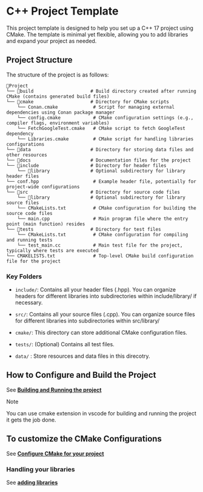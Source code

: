 # C++ Project Template

This project template is designed to help you set up a C++ 17 project using CMake. The template is minimal yet flexible, allowing you to add libraries and expand your project as needed.

## Project Structure

The structure of the project is as follows:

```structure
📁Project
└── 📁build                     # Build directory created after running CMake (contains generated build files)
└── 📁cmake                     # Directory for CMake scripts
    └── Conan.cmake             # Script for managing external dependencies using Conan package manager
    └── config.cmake            # CMake configuration settings (e.g., compiler flags, environment variables)
    └── FetchGoogleTest.cmake   # CMake script to fetch GoogleTest dependency
    └── Libraries.cmake         # CMake script for handling libraries configurations
└── 📁data                      # Directory for storing data files and other resources
└── 📁docs                      # Documentation files for the project
└── 📁include                   # Directory for header files
    └── 📁library               # Optional subdirectory for library header files
└── conf.hpp                    # Example header file, potentially for project-wide configurations
└── 📁src                       # Directory for source code files
    └── 📁library               # Optional subdirectory for library source files
    └── CMakeLists.txt          # CMake configuration for building the source code files
    └── main.cpp                # Main program file where the entry point (main function) resides
└── 📁tests                     # Directory for test files
    └── CMakeLists.txt          # CMake configuration for compiling and running tests
    └── test_main.cc            # Main test file for the project, typically where tests are executed
└── CMAKELISTS.txt              # Top-level CMake build configuration file for the project
```

### Key Folders

- `include/`: Contains all your header files (.hpp). You can organize headers for different libraries into subdirectories within include/library/ if necessary.

- `src/`: Contains all your source files (.cpp). You can organize source files for different libraries into subdirectories within src/library/
- `cmake/`: This directory can store additional CMake configuration files.
- `tests/`: (Optional) Contains all test files.
- `data/` : Store resources and data files in this direcotry.

## How to Configure and Build the Project

See **[Building and Running the project](./docs/Building_and_Running_the_Project.md)**

> [!NOTE]
> You can use cmake extension in vscode for building and running the project it gets the job done.

## To customize the CMake Configurations

See **[Configure CMake for your project](./docs/CMake_Configuration.md)**

### Handling your libraries

See **[adding libraries](./docs/CMake_Configuration.md#add-more-libraries)**
